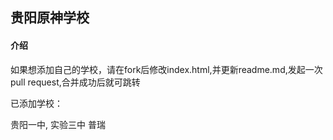 ## 贵阳原神学校
#### 介绍
如果想添加自己的学校，请在fork后修改index.html,并更新readme.md,发起一次pull request,合并成功后就可跳转

已添加学校：

贵阳一中,
实验三中
普瑞
